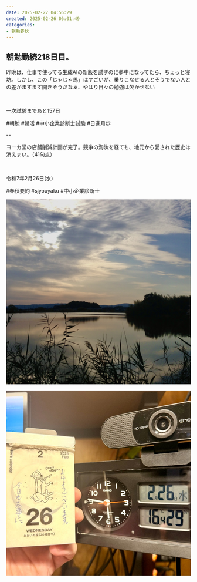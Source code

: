 ```yaml
---
date: 2025-02-27 04:56:29
created: 2025-02-26 06:01:49
categories:
- 朝勉春秋
---
```


## 朝勉勤続218日目。

昨晩は、仕事で使ってる生成AIの新版を試すのに夢中になってたら、ちょっと寝坊。しかし、この「じゃじゃ馬」はすごいが、乗りこなせる人とそうでない人との差がますます開きそうだなぁ、やはり日々の勉強は欠かせない

<br>

一次試験まであと157日

#朝勉 #朝活 #中小企業診断士試験 #日進月歩

  

\--

ヨーカ堂の店舗削減計画が完了。競争の淘汰を経ても、地元から愛された歴史は消えまい。（41句点）

<br>

令和7年2月26日(水)

#春秋要約 #sjyouyaku #中小企業診断士

  

![](Files/IMG_4493.JPG)  

![](Files/IMG_1235.jpeg)